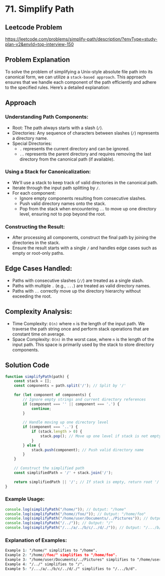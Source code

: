# 71. Simplify Path

## Leetcode Problem
https://leetcode.com/problems/simplify-path/description/?envType=study-plan-v2&envId=top-interview-150

## Problem Explanation
To solve the problem of simplifying a Unix-style absolute file path into its canonical form, we can utilize a `stack-based approach`. This approach ensures that we handle each component of the path efficiently and adhere to the specified rules. Here’s a detailed explanation:

## Approach

### Understanding Path Components:
- Root: The path always starts with a slash (`/`).
- Directories: Any sequence of characters between slashes (`/`) represents a directory name.
- Special Directories:
  - `.` represents the current directory and can be ignored.
  - `..` represents the parent directory and requires removing the last directory from the canonical path (if available).

### Using a Stack for Canonicalization:
- We'll use a stack to keep track of valid directories in the canonical path.
- Iterate through the input path splitting by `/`.
- For each component:
  - Ignore empty components resulting from consecutive slashes.
  - Push valid directory names onto the stack.
  - Pop from the stack when encountering `..` to move up one directory level, ensuring not to pop beyond the root.

### Constructing the Result:
- After processing all components, construct the final path by joining the directories in the stack.
- Ensure the result starts with a single `/` and handles edge cases such as empty or root-only paths.

## Edge Cases Handled:
- Paths with consecutive slashes (`//`) are treated as a single slash.
- Paths with multiple `.` (e.g., `...`) are treated as valid directory names.
- Paths with `..` correctly move up the directory hierarchy without exceeding the root.

## Complexity Analysis:
- Time Complexity: `O(n)` where `n` is the length of the input path. We traverse the path string once and perform stack operations that are constant time on average.
- Space Complexity: `O(n)` in the worst case, where `n` is the length of the input path. This space is primarily used by the stack to store directory components.

## Solution Code
```javascript
function simplifyPath(path) {
    const stack = [];
    const components = path.split('/'); // Split by '/'
    
    for (let component of components) {
        // Ignore empty strings and current directory references
        if (component === '' || component === '.') {
            continue;
        }
        
        // Handle moving up one directory level
        if (component === '..') {
            if (stack.length > 0) {
                stack.pop(); // Move up one level if stack is not empty
            }
        } else {
            stack.push(component); // Push valid directory name
        }
    }
    
    // Construct the simplified path
    const simplifiedPath = '/' + stack.join('/');
    
    return simplifiedPath || '/'; // If stack is empty, return root '/'
}
```
### Example Usage:
```javascript
console.log(simplifyPath("/home/")); // Output: "/home"
console.log(simplifyPath("/home//foo/")); // Output: "/home/foo"
console.log(simplifyPath("/home/user/Documents/../Pictures")); // Output: "/home/user/Pictures"
console.log(simplifyPath("/../")); // Output: "/"
console.log(simplifyPath("/.../a/../b/c/../d/./")); // Output: "/.../b/d"
```
### Explanation of Examples:
```css
Example 1: "/home/" simplifies to "/home".
Example 2: "/home//foo/" simplifies to "/home/foo".
Example 3: "/home/user/Documents/../Pictures" simplifies to "/home/user/Pictures".
Example 4: "/../" simplifies to "/".
Example 5: "/.../a/../b/c/../d/./" simplifies to "/.../b/d".
```



